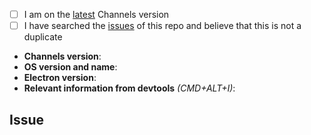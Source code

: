 <!--
  Hi there! Thank you for discovering and submitting an issue.
  Before you submit this; lets make sure of a few things.
  Please make sure the following boxes are ✅ if they are correct.
  If not, please try and fulfill these first.
-->

<!-- 👉 Checked checkbox should look like this: [x] -->
  - [ ] I am on the [latest](https://github.com/BuckyMaler/channels/releases/latest) Channels version
  - [ ] I have searched the [issues](https://github.com/BuckyMaler/channels/issues) of this repo and believe that this is not a duplicate

<!--
  Once those are done, if you're able to fill in the following list with your information,
  it'd be very helpful to whoever handles the issue.
-->

- **Channels version**: <!-- Replace with version -->
- **OS version and name**: <!-- Replace with version + name -->
- **Electron version**: <!-- Replace with version -->
- **Relevant information from devtools** _(CMD+ALT+I)_: <!-- Replace with info if applicable, or N/A -->

## Issue
<!-- 👉 Now feel free to write your issue, but please be descriptive! Thanks again 🙌 ❤️ --
